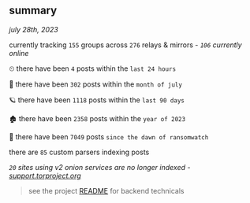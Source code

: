 
## summary
_july 28th, 2023_

currently tracking `155` groups across `276` relays & mirrors - _`106` currently online_

⏲ there have been `4` posts within the `last 24 hours`

🦈 there have been `302` posts within the `month of july`

🪐 there have been `1118` posts within the `last 90 days`

🏚 there have been `2358` posts within the `year of 2023`

🦕 there have been `7049` posts `since the dawn of ransomwatch`

there are `85` custom parsers indexing posts

_`20` sites using v2 onion services are no longer indexed - [support.torproject.org](https://support.torproject.org/onionservices/v2-deprecation/)_

> see the project [README](https://github.com/joshhighet/ransomwatch#ransomwatch--) for backend technicals

